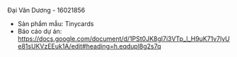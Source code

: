 ﻿Đại Văn Dương - 16021856
* Sản phẩm mẫu: Tinycards
* Báo cáo dự án:
  https://docs.google.com/document/d/1PSt0JK8gl7i3VTp_l_H9uK71v7lyUe81sUKVzEEuk1A/edit#heading=h.eqdupl8g2s7q
